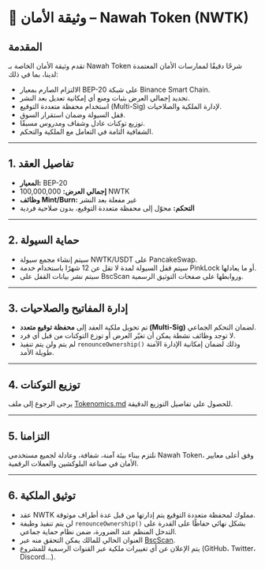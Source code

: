 # 🔐 وثيقة الأمان – Nawah Token (NWTK)

## المقدمة

تقدم وثيقة الأمان الخاصة بـ Nawah Token شرحًا دقيقًا لممارسات الأمان المعتمدة لدينا، بما في ذلك:

- الالتزام الصارم بمعيار BEP-20 على شبكة Binance Smart Chain.  
- تحديد إجمالي العرض بثبات ومنع أي إمكانية تعديل بعد النشر.  
- استخدام محفظة متعددة التوقيع (Multi-Sig) لإدارة الملكية والصلاحيات.  
- قفل السيولة وضمان استقرار السوق.  
- توزيع توكنات عادل وشفاف ومدروس مسبقًا.  
- الشفافية التامة في التعامل مع الملكية والتحكم.

---

## 1. تفاصيل العقد
- **المعيار:** BEP-20  
- **إجمالي العرض:** 100,000,000 NWTK  
- **وظائف Mint/Burn:** غير مفعلة بعد النشر  
- **التحكم:** محوّل إلى محفظة متعددة التوقيع، بدون صلاحية فردية

---

## 2. حماية السيولة
- سيتم إنشاء مجمع سيولة NWTK/USDT على PancakeSwap.  
- سيتم قفل السيولة لمدة لا تقل عن 12 شهرًا باستخدام خدمة PinkLock أو ما يعادلها.  
- سيتم نشر بيانات القفل على BscScan وروابطها على صفحات التوثيق الرسمية.

---

## 3. إدارة المفاتيح والصلاحيات
- تم تحويل ملكية العقد إلى **محفظة توقيع متعدد (Multi-Sig)** لضمان التحكم الجماعي.
- لا توجد وظائف نشطة يمكن أن تغيّر العرض أو توزع التوكنات من قبل أي فرد.
- لم يتم ولن يتم تنفيذ `renounceOwnership()` وذلك لضمان إمكانية الإدارة الآمنة طويلة الأمد.

---

## 4. توزيع التوكنات
يرجى الرجوع إلى ملف [Tokenomics.md](./Tokenomics.md) للحصول على تفاصيل التوزيع الدقيقة.

---

## 5. التزامنا
نلتزم ببناء بيئة آمنة، شفافة، وعادلة لجميع مستخدمي Nawah Token، وفق أعلى معايير الأمان في صناعة البلوكشين والعملات الرقمية.

---

## 6. توثيق الملكية

- عقد NWTK مملوك لمحفظة متعددة التوقيع يتم إدارتها من قبل عدة أطراف موثوقة.  
- لن يتم تنفيذ وظيفة `renounceOwnership()` بشكل نهائي حفاظًا على القدرة على التدخل المنظم عند الضرورة، ضمن نظام حماية جماعي.  
- العنوان الحالي للمالك يمكن التحقق منه عبر [BscScan](https://bscscan.com).  
- يتم الإعلان عن أي تغييرات ملكية عبر القنوات الرسمية للمشروع (GitHub، Twitter، Discord...).

